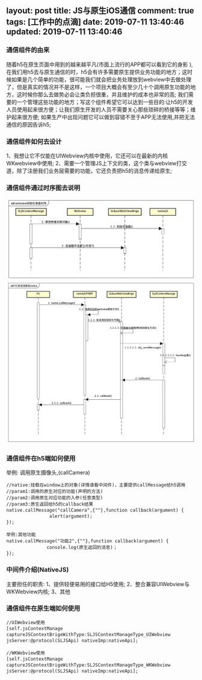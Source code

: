 layout: post
title: JS与原生iOS通信
comment: true
tags: [工作中的点滴]
date: 2019-07-11 13:40:46
updated: 2019-07-11 13:40:46
---
### 通信组件的由来
随着h5在原生页面中用到的越来越平凡(市面上流行的APP都可以看到它的身影 ),在我们用h5去与原生通信的时，h5会有许多需要原生提供业务功能的地方；这时候如果是几个简单的功能，很可能我们就会把业务处理放到webview中去做处理了，但是真实的情况并不是这样，一个项目大概会有至少几十个调用原生功能的地方，这时候你那么去做势必会让类负担很重，并且维护的成本也非常的高; 我们需要的一个管理这些功能的地方；写这个组件希望它可以达到一些目的:让h5的开发人员使用起来很方便；让我们原生开发的人员不需要关心那些琐碎的桥接等等；维护起来很方便; 如果生产中出现问题它可以做到容错不至于APP无法使用,并把无法通信的原因告诉h5;
<!--more-->
### 通信组件如何去设计
1、我想让它不仅能在UIWebview内核中使用，它还可以在最新的内核WKwebview中使用;
2、需要一个管理JS上下文的类，这个类与webview打交道，除了注册我们业务层需要的功能，它还负责把h5的消息传递给原生;

### 通信组件通过时序图去说明
![header](JS与原生iOS通信/Prepare.jpg)
![header](JS与原生iOS通信/SendMessage.jpg)

### 通信组件在h5端如何使用

举例: 调用原生摄像头,(callCamera)
``` 
//native:挂载在window上的对象(详情请看中间件)，主要提供callMessage给h5调用
//param1:调用的原生对应的功能(声明的方法)
//param2:调用原生对应功能的入参(任意类型)
//param3:原生返回给h5的callback结果
native.callMessage("callCamera",{""},function callback(argument) {
                alert(argument);
});
 
举例:其他功能
native.callMessage("功能2",{""},function callback(argument) {
               console.log(原生返回的消息)；
});
```

### 中间件介绍(NativeJS)

主要担任的职责:
1、提供轻便易用的接口给H5使用;
2、整合兼容UIWebview与WKWebview内核;
3、其他

### 通信组件在原生端如何使用

```
//UIWebview使用
[self.jsContextManage captureJSContextBrigeWithType:SLJSContextManageType_UIWebview jsServer:@protocol(SLJSApi) nativeImp:nativeApi];

//WKWebview使用
[self.jsContextManage captureJSContextBrigeWithType:SLJSContextManageType_WKWebview jsServer:@protocol(SLJSApi) nativeImp:nativeApi];
```
